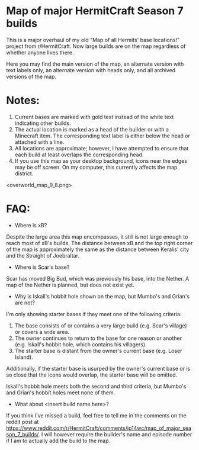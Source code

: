 # Map of major HermitCraft Season 7 builds

This is a major overhaul of my old "Map of all Hermits' base locations!" project from r/HermitCraft. Now large builds are on the map regardless of whether anyone lives there.

Here you may find the main version of the map, an alternate version with text labels only, an alternate version with heads only, and all archived versions of the map.

# Notes:
1. Current bases are marked with gold text instead of the white text indicating other builds.
2. The actual location is marked as a head of the builder or with a Minecraft item. The corresponding text label is either below the head or attached with a line.
3. All locations are approximate; however, I have attempted to ensure that each build at least overlaps the corresponding head.
4. If you use this map as your desktop background, icons near the edges may be off screen. On my computer, this currently affects the map district.

<overworld_map_9_8.png>

# FAQ:
- Where is xB?

Despite the large area this map encompasses, it still is not large enough to reach most of xB's builds. The distance between xB and the top right corner of the map is approximately the same as the distance between Keralis' city and the Straight of Joebraltar.

- Where is Scar's base?

Scar has moved Big Bud, which was previously his base, into the Nether. A map of the Nether is planned, but does not exist yet.

- Why is Iskall's hobbit hole shown on the map, but Mumbo's and Grian's are not?

I'm only showing starter bases if they meet one of the following criteria:
1. The base consists of or contains a very large build (e.g. Scar's village) or covers a wide area.
2. The owner continues to return to the base for one reason or another (e.g. Iskall's hobbit hole, which contains his villagers).
3. The starter base is distant from the owner's current base (e.g. Loser Island).

Additionally, if the starter base is usurped by the owner's current base or is so close that the icons would overlap, the starter base will be omitted.

Iskall's hobbit hole meets both the second and third criteria, but Mumbo's and Grian's hobbit holes meet none of them.

- What about \<insert build name here\>?
  
If you think I've missed a build, feel free to tell me in the comments on the reddit post at https://www.reddit.com/r/HermitCraft/comments/ip14wc/map_of_major_season_7_builds/. I will however require the builder's name and episode number if I am to actually add the build to the map.

